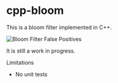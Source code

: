 cpp-bloom
=========

This is a bloom filter implemented in C++.

![Bloom Filter False Positives](https://github.com/downloads/nieksand/cpp-bloom/bloom-error-performance.png)

It is still a work in progress.

Limitations
  - No unit tests
